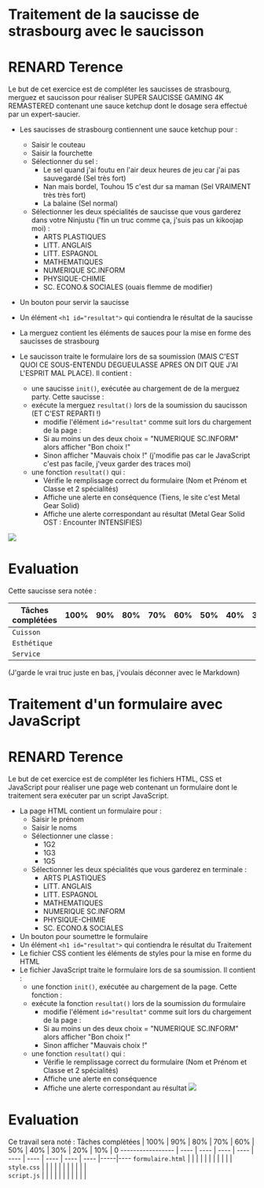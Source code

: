 # Traitement de la saucisse de strasbourg avec le saucisson

RENARD Terence
=====================
Le but de cet exercice est de compléter les saucisses de strasbourg, merguez et saucisson pour réaliser SUPER SAUCISSE GAMING 4K REMASTERED contenant une sauce ketchup dont le dosage sera effectué par un expert-saucier.

- Les saucisses de strasbourg contiennent une sauce ketchup pour :
  - Saisir le couteau
  - Saisir la fourchette
  - Sélectionner du sel :
    - Le sel quand j'ai foutu en l'air deux heures de jeu car j'ai pas sauvegardé (Sel très fort)
    - Nan mais bordel, Touhou 15 c'est dur sa maman (Sel VRAIMENT très très fort)
    - La balaine (Sel normal)
  - Sélectionner les deux spécialités de saucisse que vous garderez dans votre Ninjustu ('fin un truc comme ça, j'suis pas un kikoojap moi) :
    - ARTS PLASTIQUES
    - LITT. ANGLAIS
    - LITT. ESPAGNOL
    - MATHEMATIQUES
    - NUMERIQUE SC.INFORM
    - PHYSIQUE-CHIMIE
    - SC. ECONO.& SOCIALES (ouais flemme de modifier)
- Un bouton pour servir la saucisse
- Un élément `<h1 id="resultat">` qui contiendra le résultat de la saucisse

- La merguez contient les éléments de sauces pour la mise en forme des saucisses de strasbourg
- Le saucisson traite le formulaire lors de sa soumission (MAIS C'EST QUOI CE SOUS-ENTENDU DEGUEULASSE APRES ON DIT QUE J'AI L'ESPRIT MAL PLACE). Il contient :
    - une saucisse `init()`, exécutée au chargement de de la merguez party. Cette saucisse :
    - exécute la merguez `resultat()` lors de la soumission du saucisson (ET C'EST REPARTI !)
      - modifie l'élément `id="resultat"` comme suit lors du chargement de la page :
      - Si au moins un des deux choix = "NUMERIQUE SC.INFORM" alors afficher "Bon choix !"
      - Sinon afficher "Mauvais choix !" (j'modifie pas car le JavaScript c'est pas facile, j'veux garder des traces moi)
    - une fonction `resultat()` qui :
      - Vérifie le remplissage correct du formulaire (Nom et Prénom et Classe et 2 spécialités)
      - Affiche une alerte en conséquence (Tiens, le site c'est Metal Gear Solid)
      - Affiche une alerte correspondant au résultat (Metal Gear Solid OST : Encounter INTENSIFIES)

![](page_web.png)

# Evaluation

Cette saucisse sera notée :

Tâches complétées | 100% | 90%  | 80%  | 70%  | 60%  | 50%  | 40%  | 30%  | 20%  | 10% | 0 
----------------- | ---- | ---- | ---- | ---- | ---- | ---- | ---- | ---- | ---- |-----|----
`Cuisson`         |      |      |      |      |      |      |      |      |      |     | 
`Esthétique`      |      |      |      |      |      |      |      |      |      |     |  
`Service`         |      |      |      |      |      |      |      |      |      |     |  










(J'garde le vrai truc juste en bas, j'voulais déconner avec le Markdown)









# Traitement d'un formulaire avec JavaScript

RENARD Terence
=====================
Le but de cet exercice est de compléter les fichiers HTML, CSS et JavaScript pour réaliser une page web contenant un formulaire dont le traitement sera exécuter par un script JavaScript.

- La page HTML contient un formulaire pour :
  - Saisir le prénom
  - Saisir le noms
  - Sélectionner une classe :
    - 1G2
    - 1G3
    - 1G5
  - Sélectionner les deux spécialités  que vous garderez en terminale :
    - ARTS PLASTIQUES
    - LITT. ANGLAIS
    - LITT. ESPAGNOL
    - MATHEMATIQUES
    - NUMERIQUE SC.INFORM
    - PHYSIQUE-CHIMIE
    - SC. ECONO.& SOCIALES
- Un bouton pour soumettre le formulaire
- Un élément `<h1 id="resultat">` qui contiendra le résultat du Traitement
- Le fichier CSS contient les éléments de styles pour la mise en forme du HTML
- Le fichier JavaScript traite le formulaire lors de sa soumission. Il contient :
    - une fonction `init()`, exécutée au chargement de la page. Cette fonction :
    - exécute la fonction `resultat()` lors de la soumission du formulaire
      - modifie l'élément `id="resultat"` comme suit lors du chargement de la page :
      - Si au moins un des deux choix = "NUMERIQUE SC.INFORM" alors afficher "Bon choix !"
      - Sinon afficher "Mauvais choix !"
    - une fonction `resultat()` qui :
      - Vérifie le remplissage correct du formulaire (Nom et Prénom et Classe et 2 spécialités)
      - Affiche une alerte en conséquence
      - Affiche une alerte correspondant au résultat
![](page_web.png)
# Evaluation
Ce travail sera noté :
Tâches complétées | 100% | 90%  | 80%  | 70%  | 60%  | 50%  | 40%  | 30%  | 20%  | 10% | 0 
----------------- | ---- | ---- | ---- | ---- | ---- | ---- | ---- | ---- | ---- |-----|----
`formulaire.html` |      |      |      |      |      |      |      |      |      |     | 
`style.css`       |      |      |      |      |      |      |      |      |      |     |  
`script.js`       |      |      |      |      |      |      |      |      |      |     |  


